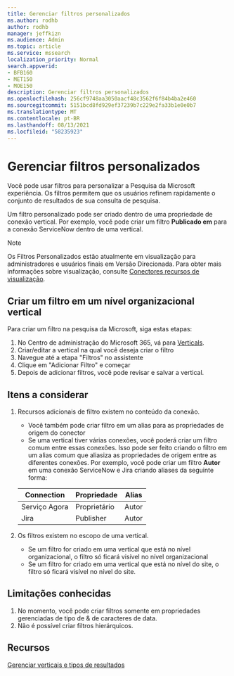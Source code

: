 ```yaml
---
title: Gerenciar filtros personalizados
ms.author: rodhb
author: rodhb
manager: jeffkizn
ms.audience: Admin
ms.topic: article
ms.service: mssearch
localization_priority: Normal
search.appverid:
- BFB160
- MET150
- MOE150
description: Gerenciar filtros personalizados
ms.openlocfilehash: 256cf9748aa3050aacf48c3562f6f84b4ba2e460
ms.sourcegitcommit: 5151bcd8fd929ef37239b7c229e2fa33b1e0e0b7
ms.translationtype: MT
ms.contentlocale: pt-BR
ms.lasthandoff: 08/13/2021
ms.locfileid: "58235923"
---
```

# <a name="manage-custom-filters"></a>Gerenciar filtros personalizados

Você pode usar filtros para personalizar a Pesquisa da Microsoft experiência. Os filtros permitem que os usuários refinem rapidamente o conjunto de resultados de sua consulta de pesquisa.

Um filtro personalizado pode ser criado dentro de uma propriedade de conexão vertical. Por exemplo, você pode criar um filtro **Publicado em** para a conexão ServiceNow dentro de uma vertical.

> [!NOTE]
> Os Filtros Personalizados estão atualmente em visualização para administradores e usuários finais em Versão Direcionada. Para obter mais informações sobre visualização, consulte [Conectores recursos de visualização](connectors-overview.md#what-are-the-preview-features).

## <a name="create-a-filter-in-an-organizational-level-vertical"></a>Criar um filtro em um nível organizacional vertical

Para criar um filtro na pesquisa da Microsoft, siga estas etapas:

1. No Centro de administração do Microsoft 365, vá para [Verticals](https://admin.microsoft.com/Adminportal/Home#/MicrosoftSearch/verticals).
1. Criar/editar a vertical na qual você deseja criar o filtro
1. Navegue até a etapa "Filtros" no assistente
1. Clique em "Adicionar Filtro" e começar
1. Depois de adicionar filtros, você pode revisar e salvar a vertical.

## <a name="things-to-consider"></a>Itens a considerar

1. Recursos adicionais de filtro existem no conteúdo da conexão.

    - Você também pode criar filtro em um alias para as propriedades de origem do conector
    - Se uma vertical tiver várias conexões, você poderá criar um filtro comum entre essas conexões. Isso pode ser feito criando o filtro em um alias comum que aliasiza as propriedades de origem entre as diferentes conexões. Por exemplo, você pode criar um filtro **Autor** em uma conexão ServiceNow e Jira criando aliases da seguinte forma:

    | Connection | Propriedade | Alias |
    | --- | --- | --- |
    | Serviço Agora | Proprietário | Autor |
    | Jira | Publisher | Autor |

1. Os filtros existem no escopo de uma vertical.

    - Se um filtro for criado em uma vertical que está no nível organizacional, o filtro só ficará visível no nível organizacional
    - Se um filtro for criado em uma vertical que está no nível do site, o filtro só ficará visível no nível do site.

## <a name="known-limitations"></a>Limitações conhecidas

1. No momento, você pode criar filtros somente em propriedades gerenciadas de tipo de & de caracteres de data.
1. Não é possível criar filtros hierárquicos.

## <a name="resources"></a>Recursos

[Gerenciar verticais e tipos de resultados](customize-search-page.md)
